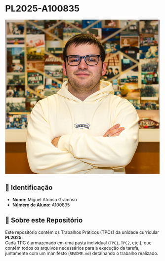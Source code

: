 # PL2025-A100835


![Miguel Gramoso ](profile.jpg)  

## 📌 Identificação  
- **Nome:** Miguel Afonso Gramoso
- **Número de Aluno:** A100835

## 📖 Sobre este Repositório  
Este repositório contém os Trabalhos Práticos (TPCs) da unidade curricular **PL2025**.  
Cada TPC é armazenado em uma pasta individual (`TPC1`, `TPC2`, etc.), que contém todos os arquivos necessários para a execução da tarefa, juntamente com um manifesto (`README.md`) detalhando o trabalho realizado.
